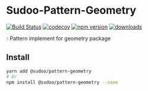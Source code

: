 # Sudoo-Pattern-Geometry

[![Build Status](https://travis-ci.com/SudoDotDog/Sudoo-Pattern-Geometry.svg?branch=master)](https://travis-ci.com/SudoDotDog/Sudoo-Pattern-Geometry)
[![codecov](https://codecov.io/gh/SudoDotDog/Sudoo-Pattern-Geometry/branch/master/graph/badge.svg)](https://codecov.io/gh/SudoDotDog/Sudoo-Pattern-Geometry)
[![npm version](https://badge.fury.io/js/%40sudoo%2Fpattern-geometry.svg)](https://www.npmjs.com/package/@sudoo/pattern-geometry)
[![downloads](https://img.shields.io/npm/dm/@sudoo/pattern-geometry.svg)](https://www.npmjs.com/package/@sudoo/pattern-geometry)

:droplet: Pattern implement for geometry package

## Install

```sh
yarn add @sudoo/pattern-geometry
# Or
npm install @sudoo/pattern-geometry --save
```
